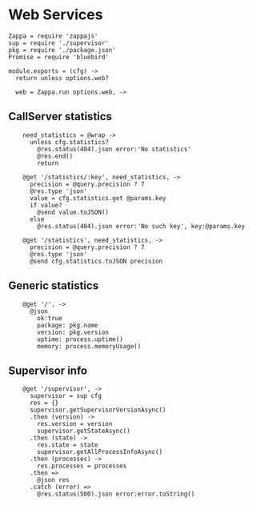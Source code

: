 Web Services
============

    Zappa = require 'zappajs'
    sup = require './supervisor'
    pkg = require './package.json'
    Promise = require 'bluebird'

    module.exports = (cfg) ->
      return unless options.web?

      web = Zappa.run options.web, ->

CallServer statistics
---------------------

        need_statistics = @wrap ->
          unless cfg.statistics?
            @res.status(404).json error:'No statistics'
            @res.end()
            return

        @get '/statistics/:key', need_statistics, ->
          precision = @query.precision ? 7
          @res.type 'json'
          value = cfg.statistics.get @params.key
          if value?
            @send value.toJSON()
          else
            @res.status(404).json error:'No such key', key:@params.key

        @get '/statistics', need_statistics, ->
          precision = @query.precision ? 7
          @res.type 'json'
          @send cfg.statistics.toJSON precision

Generic statistics
------------------

        @get '/', ->
          @json
            ok:true
            package: pkg.name
            version: pkg.version
            uptime: process.uptime()
            memory: process.memoryUsage()

Supervisor info
---------------

        @get '/supervisor', ->
          supervisor = sup cfg
          res = {}
          supervisor.getSupervisorVersionAsync()
          .then (version) ->
            res.version = version
            supervisor.getStateAsync()
          .then (state) ->
            res.state = state
            supervisor.getAllProcessInfoAsync()
          .then (processes) ->
            res.processes = processes
          .then =>
            @json res
          .catch (error) =>
            @res.status(500).json error:error.toString()
